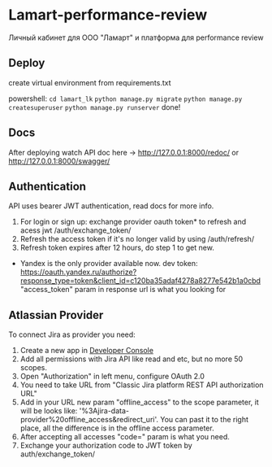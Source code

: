 # Lamart-performance-review

Личный кабинет для ООО "Ламарт" и платформа для performance review

## Deploy

create virtual environment from requirements.txt

powershell:
`cd lamart_lk`
`python manage.py migrate`
`python manage.py createsuperuser`
`python manage.py runserver`
done!

## Docs

After deploying watch API doc here -> http://127.0.0.1:8000/redoc/ or http://127.0.0.1:8000/swagger/

## Authentication

API uses bearer JWT authentication, read docs for more info.

1) For login or sign up: exchange provider oauth token* to refresh and acess jwt /auth/exchange_token/
2) Refresh the access token if it's no longer valid by using /auth/refresh/
3) Refresh token expires after 12 hours, do step 1 to get new.

* Yandex is the only provider available now.
  dev token: https://oauth.yandex.ru/authorize?response_type=token&client_id=c120ba35adaf4278a8277e542b1a0cbd
  "access_token" param in response url is what you looking for

## Atlassian Provider
To connect Jira as provider you need:
1) Create a new app in [Developer Console](https://developer.atlassian.com/console/myapps/)
2) Add all permissions with Jira API like read and etc, but no more 50 scopes.
3) Open "Authorization" in left menu, configure OAuth 2.0
4) You need to take URL from "Classic Jira platform REST API authorization URL"
5) Add in your URL new param "offline_access" to the scope parameter, it will be looks like: '%3Ajira-data-provider%20offline_access&redirect_uri'. You can past it to the right place, all the difference is in the offline access parameter.
6) After accepting all accesses "code=" param is what you need.
7) Exchange your authorization code to JWT token by auth/exchange_token/
